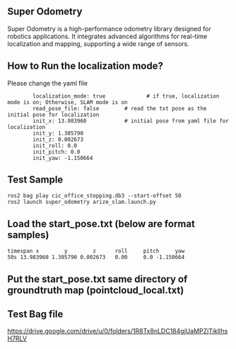 ## Super Odometry

Super Odometry is a high-performance odometry library designed for robotics applications. It integrates advanced algorithms for real-time localization and mapping, supporting a wide range of sensors.

## How to Run the localization mode? 
Please change the yaml file 
```
        localization_mode: true             # if true, localization mode is on; Otherwise, SLAM mode is on  
        read_pose_file: false        # read the txt pose as the initial pose for localization
        init_x: 13.983960            # initial pose from yaml file for localization
        init_y: 1.305790
        init_z: 0.002673
        init_roll: 0.0
        init_pitch: 0.0
        init_yaw: -1.150664 
```
## Test Sample 

```
ros2 bag play cic_office_stopping.db3 --start-offset 50  
ros2 launch super_odometry arize_slam.launch.py 

```
## Load the start_pose.txt (below are format samples) 
```  
timespan x        y        z      roll     pitch     yaw
50s 13.983960 1.305790 0.002673   0.00     0.0 -1.150664
```
## Put the start_pose.txt same directory of groundtruth map (pointcloud_local.txt)

## Test Bag file
https://drive.google.com/drive/u/0/folders/1R8Tx8nLDC184gjUaMPZjTiklIhsH7RLV